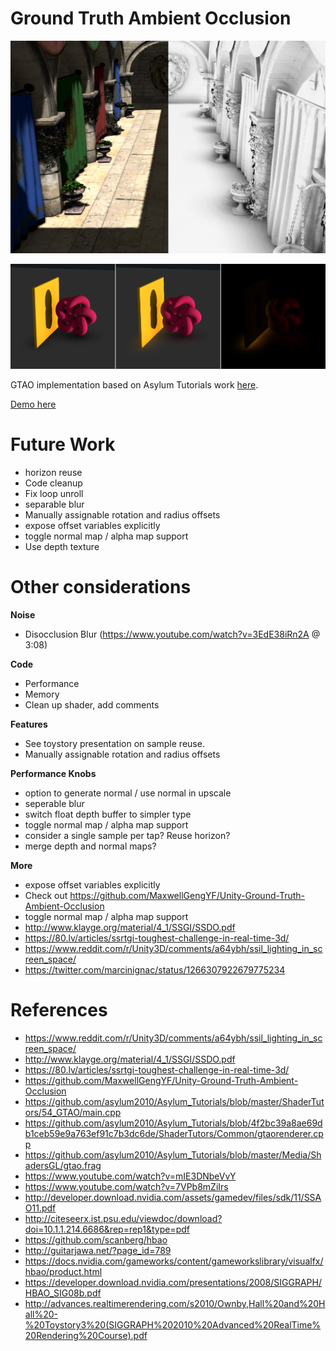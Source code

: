 # Ground Truth Ambient Occlusion

![](./docs/sponza.png)

![](./docs/bouncelight.png)

GTAO implementation based on Asylum Tutorials work [here](https://github.com/asylum2010/Asylum_Tutorials/blob/master/ShaderTutors/54_GTAO/).

[Demo here](https://gkjohnson.github.io/threejs-sandbox/gtaoPass/)

# Future Work
- horizon reuse
- Code cleanup
- Fix loop unroll
- separable blur
- Manually assignable rotation and radius offsets
- expose offset variables explicitly
- toggle normal map / alpha map support
- Use depth texture

# Other considerations

**Noise**
- Disocclusion Blur (https://www.youtube.com/watch?v=3EdE38iRn2A @ 3:08)

**Code**
- Performance
- Memory
- Clean up shader, add comments

**Features**
- See toystory presentation on sample reuse.
- Manually assignable rotation and radius offsets

**Performance Knobs**
- option to generate normal / use normal in upscale
- seperable blur
- switch float depth buffer to simpler type
- toggle normal map / alpha map support
- consider a single sample per tap? Reuse horizon?
- merge depth and normal maps?

**More**
- expose offset variables explicitly
- Check out https://github.com/MaxwellGengYF/Unity-Ground-Truth-Ambient-Occlusion
- toggle normal map / alpha map support
- http://www.klayge.org/material/4_1/SSGI/SSDO.pdf
- https://80.lv/articles/ssrtgi-toughest-challenge-in-real-time-3d/
- https://www.reddit.com/r/Unity3D/comments/a64ybh/ssil_lighting_in_screen_space/
- https://twitter.com/marcinignac/status/1266307922679775234

# References

- https://www.reddit.com/r/Unity3D/comments/a64ybh/ssil_lighting_in_screen_space/
- http://www.klayge.org/material/4_1/SSGI/SSDO.pdf
- https://80.lv/articles/ssrtgi-toughest-challenge-in-real-time-3d/
- https://github.com/MaxwellGengYF/Unity-Ground-Truth-Ambient-Occlusion
- https://github.com/asylum2010/Asylum_Tutorials/blob/master/ShaderTutors/54_GTAO/main.cpp
- https://github.com/asylum2010/Asylum_Tutorials/blob/4f2bc39a8ae69db1ceb59e9a763ef91c7b3dc6de/ShaderTutors/Common/gtaorenderer.cpp
- https://github.com/asylum2010/Asylum_Tutorials/blob/master/Media/ShadersGL/gtao.frag
- https://www.youtube.com/watch?v=mIE3DNbeVvY
- https://www.youtube.com/watch?v=7VPb8mZiIrs
- http://developer.download.nvidia.com/assets/gamedev/files/sdk/11/SSAO11.pdf
- http://citeseerx.ist.psu.edu/viewdoc/download?doi=10.1.1.214.6686&rep=rep1&type=pdf
- https://github.com/scanberg/hbao
- http://guitarjawa.net/?page_id=789
- https://docs.nvidia.com/gameworks/content/gameworkslibrary/visualfx/hbao/product.html
- https://developer.download.nvidia.com/presentations/2008/SIGGRAPH/HBAO_SIG08b.pdf
- http://advances.realtimerendering.com/s2010/Ownby,Hall%20and%20Hall%20-%20Toystory3%20(SIGGRAPH%202010%20Advanced%20RealTime%20Rendering%20Course).pdf

